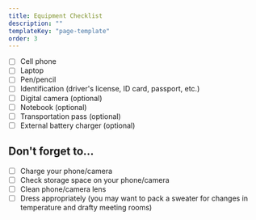 ```yaml
---
title: Equipment Checklist
description: ""
templateKey: "page-template"
order: 3
---
```


- [ ] Cell phone
- [ ] Laptop
- [ ] Pen/pencil
- [ ] Identification (driver's license, ID card, passport, etc.)
- [ ] Digital camera (optional)
- [ ] Notebook (optional)
- [ ] Transportation pass (optional)
- [ ] External battery charger (optional)

## Don't forget to...

- [ ] Charge your phone/camera
- [ ] Check storage space on your phone/camera
- [ ] Clean phone/camera lens
- [ ] Dress appropriately (you may want to pack a sweater for changes in temperature and drafty meeting rooms)
